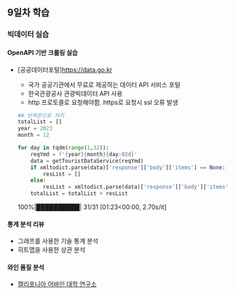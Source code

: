 ## 9일차 학습

### 빅데이터 실습
#### OpenAPI 기반 크롤링 실습
- [공공데이터포털]https://data.go.kr
    - 국가 공공기관에서 무료로 제공하는 데이터 API 서비스 포털
    - 한국관광공사 관광빅데이터 API 사용
    - http 프로토콜로 요청해야함. https로 요청시 ssl 오류 발생

    ```python
    ## 반복문으로 처리
    totalList = []
    year = 2023
    month = 12

    for day in tqdm(range(1,32)):
        reqYmd = f'{year}{month}{day:02d}'
        data = getTouristDataService(reqYmd)
        if xmltodict.parse(data)['response']['body']['items'] == None: # 해당 날짜에 데이터가 없을 수 있음
            resList = []
        else:
            resList = xmltodict.parse(data)['response']['body']['items']['item']
        totalList = totalList + resList
    ```
    100%|██████████| 31/31 [01:23<00:00,  2.70s/it]

#### 통계 분석 리뷰
- 그래프를 사용한 기술 통계 분석
- 히트맵을 사용한 상관 분석

#### 와인 품질 분석
- [캘리포니아 어바인 대학 연구소](https://archive.ics.uci.edu/dataset/186/wine+quality)